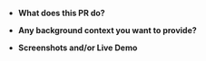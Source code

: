 <!--
Remove the fields that are not appropriate
Please include:
-->

- **What does this PR do?**

- **Any background context you want to provide?**

- **Screenshots and/or Live Demo**
